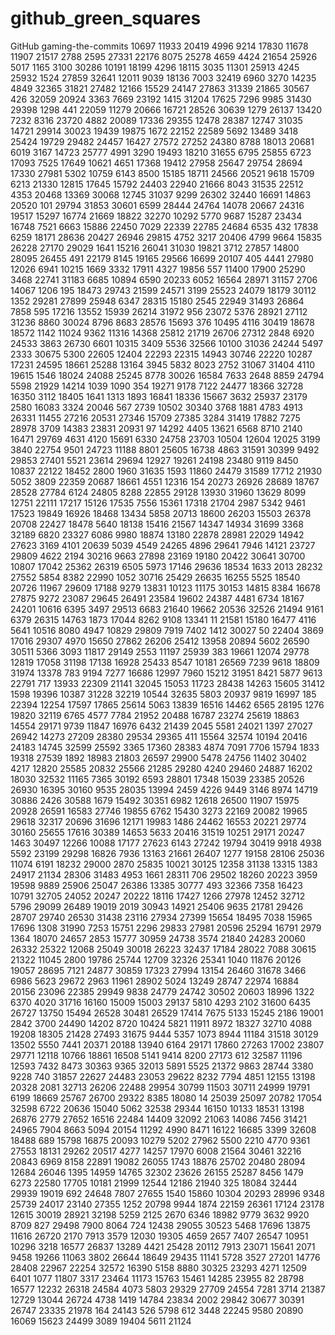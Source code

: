 # github_green_squares
GitHub gaming-the-commits
10697
11933
20419
4996
9214
17830
11678
11907
21517
2788
2595
27331
22176
8075
25278
4659
4424
21654
25926
5017
1165
3100
30286
10191
18199
4296
18115
3035
11301
25913
4245
25932
1524
27859
32641
12011
9039
18136
7003
32419
6960
3270
14235
4849
32365
31821
27482
12166
15529
24147
27863
31339
21865
30567
426
32059
20924
3363
7669
23192
1415
31204
17625
7296
9985
31430
29398
1298
441
22059
11279
20666
16721
28526
30639
1279
26137
13420
7232
8316
23720
4882
20089
17336
29355
12478
28387
12747
31035
14721
29914
30023
19439
19875
1672
22152
22589
5692
13489
3418
25424
19729
29482
24457
16427
27572
27252
24380
8788
18013
20681
6019
3167
14723
25777
4991
3290
19493
18210
31655
6795
25855
6723
17093
7525
17649
10621
4651
17368
19412
27958
25647
29754
28694
17330
27981
5302
10759
6143
8500
15185
18711
24566
20521
9618
15709
6213
21330
12815
17645
15792
24403
22940
21666
8043
31535
22512
4353
20468
13369
30068
12745
31037
9299
26302
32440
16691
14863
20520
101
29794
31853
30601
6599
28444
24764
14078
20667
24316
19517
15297
16774
21669
18822
32270
10292
5770
9687
15287
23434
16748
7521
6663
15886
22450
7029
22339
22785
24684
6535
432
17838
6259
18171
28636
20427
26946
29815
4752
3217
20406
4799
9664
15835
26228
27170
29029
1641
15216
26041
31030
19821
3712
27857
14800
28095
26455
491
22179
8145
19165
29566
16699
20107
405
4441
27980
12026
6941
10215
1669
3332
17911
4327
19856
557
11400
17900
25290
3468
22741
31183
6685
10894
6590
20233
6052
16564
28971
31157
2706
14067
1206
195
18473
29743
21599
24571
3199
25523
24079
18179
30112
1352
29281
27899
25948
6347
28315
15180
2545
22949
31493
26864
7858
595
17216
13552
15939
26214
31972
956
23072
5376
28921
27112
31236
8860
30024
8796
8683
28576
15693
376
10495
4116
30419
18678
18572
1142
11024
9362
11316
14368
25812
21719
26706
27312
2848
6920
24533
3863
26730
6601
10315
3409
5536
32566
10100
31036
24244
5497
2333
30675
5300
22605
12404
22293
22315
14943
30746
22220
10287
17231
24595
18661
25288
13164
3945
5832
8023
2752
31067
31404
4110
19615
1546
18024
24088
25245
8778
30026
16584
7633
2648
8859
24794
5598
21929
14214
1039
1090
354
19271
9178
7122
24477
18366
32728
16350
3112
18405
1641
1313
1893
16841
18336
15667
3632
25937
23179
2580
16083
3324
20046
567
2739
10502
30340
3768
1881
4783
4913
26331
11455
27216
20531
27346
15709
27385
3284
31419
17882
7275
28978
3709
14383
23831
20931
97
14292
4405
13621
6568
8710
2140
16471
29769
4631
4120
15691
6330
24758
23703
10504
12604
12025
3199
3840
22754
9501
24723
11188
8801
25605
16738
4863
31591
30399
9492
29853
27401
5521
23614
29694
12927
19261
24198
23480
9119
8450
10837
22122
18452
2800
1960
31635
1593
11860
24479
31589
17712
21930
5052
3809
22359
20687
18661
4551
12316
154
20273
26926
28689
18767
28528
27784
6124
24805
8288
22855
29128
13930
31960
13629
8099
12751
22111
17217
15126
17535
7556
15361
17318
21704
2987
5342
9461
17523
19849
16926
18468
13434
5858
20713
18600
26203
15503
26378
20708
22427
18478
5640
18138
15416
21567
14347
14934
31699
3368
32189
6820
23327
6086
9980
18874
13180
22878
28981
22029
14942
27623
3169
4101
20639
5039
4549
24265
4896
29641
7946
14121
23727
29809
4622
2194
30216
9663
27898
23169
19180
20422
30641
30700
10807
17042
25362
26319
6505
5973
17146
29636
18534
1633
2013
28232
27552
5854
8382
22990
1052
30716
25429
26635
16255
5525
18540
20726
11967
29609
17188
9279
13831
10123
11175
30153
14815
8384
16678
27875
9272
23087
29645
26491
23584
19602
24387
4481
6734
18167
24201
10616
6395
3497
29513
6683
21640
19662
20536
32526
21494
9161
6379
26315
14763
1873
17044
8262
9108
13341
11
21581
15180
16477
4116
5641
10516
8080
4947
10829
29809
7919
7402
1412
30027
50
22404
3869
17016
29307
4970
15650
27862
26206
25412
13958
20894
5602
26590
30511
5366
3093
11817
29149
2553
11197
25939
383
19661
12074
29778
12819
17058
31198
17138
16928
25433
8547
10181
26569
7239
9618
18809
31974
13378
783
9194
7277
16686
12997
7960
15212
31951
8421
5877
9613
22791
717
13933
22309
21141
32045
15053
11723
28438
14263
15605
31412
1598
19396
10387
31228
32219
10544
32635
5803
20937
9819
16997
185
22394
12254
17597
17865
25614
5063
13839
16516
14462
6565
28195
1276
19820
32119
6765
4577
7784
21952
20488
16787
23274
25619
18863
14554
29171
9739
11847
16976
6432
21439
2045
5581
24021
1397
27027
26942
14273
27209
28380
29534
29365
411
15564
32574
10194
20416
24183
14745
32599
25592
3365
17360
28383
4874
7091
7706
15794
1833
19318
27539
1892
18983
21803
26597
29900
5478
24756
11402
30402
4217
12820
25585
20832
25566
21285
29280
4240
29460
24887
16202
18030
32532
11165
7365
30192
6593
28801
17348
15039
23385
20526
26930
16395
30160
9535
28035
13994
2459
4226
9449
3146
8974
14719
30886
2426
30588
1679
15492
30351
6982
12618
26500
11907
15975
20928
26591
16583
27746
19855
6762
15430
3273
22169
20082
19965
29618
32317
20696
31696
12171
19983
1486
24462
16553
20221
29774
30160
25655
17616
30389
14653
5633
20416
31519
10251
29171
20247
1463
30497
12266
10088
17177
27623
6143
27242
19794
30419
9918
4938
5592
23199
29298
16826
7936
13163
21661
26407
1277
19158
28106
25036
11074
6191
18232
29000
2870
25835
10021
30125
12358
31138
13315
1383
24917
21134
28306
31483
4953
1661
28311
706
29502
18260
20223
3959
19598
9889
25906
25047
26386
13385
30777
493
32366
7358
16423
10791
32705
24052
20247
20222
18116
17427
1266
27978
12452
32712
5796
29099
26489
19019
2019
30943
14921
25406
9635
21781
29426
28707
29740
26530
31438
23116
27934
27399
15654
18495
7038
15965
17696
1308
31990
7253
15751
2296
29833
27981
20596
25294
16791
2979
1364
18070
24657
2853
15777
30959
24738
3574
21840
24283
20060
26332
25322
12068
25049
30018
26223
32437
17184
28022
7088
30615
21322
11045
2800
19786
25744
12709
32326
25341
1040
11876
20126
19057
28695
7121
24877
30859
17323
27994
13154
26460
31678
3466
6986
5623
29672
2963
11961
28902
5024
13249
28747
22974
16884
20156
23096
22385
29949
9838
24779
24742
30502
20603
18996
1322
6370
4020
31716
16160
15009
15003
29137
5810
4293
2102
31600
6435
26727
13750
15494
26528
30481
26529
17414
7675
5133
15245
2186
19001
2842
3700
24490
14202
8720
10424
5821
11911
8972
18327
32710
4088
19208
18305
21428
27493
31675
9444
5357
1073
8944
11184
31518
30129
13502
5550
7441
20371
20188
13940
6164
29171
17860
27263
17002
23807
29771
12118
10766
18861
16508
5141
9414
8200
27173
612
32587
11196
12593
7432
8473
30363
9365
32013
5891
5525
21372
9863
28744
3380
9228
740
31857
22627
24483
23053
29622
8232
7794
4851
12155
13198
20328
2081
32713
26206
22488
29954
30799
11503
30711
24999
19791
6199
18669
25767
26700
29322
8385
18080
14
25039
25097
20782
17054
32598
6722
20636
15040
5062
32538
29344
16150
10133
18531
13198
26876
2779
27652
16516
22484
14409
32092
21063
14086
7456
31421
24965
7904
8663
5094
20154
11292
4990
8471
16122
16685
3399
32608
18488
689
15798
16875
20093
10279
5202
27962
5500
2210
4770
9361
27553
18131
29262
20517
4277
14257
17970
6008
21564
30461
32216
20843
6969
8158
22891
19082
26055
1743
18876
25702
20480
28094
12684
26046
1395
14959
14765
32302
23626
26155
25287
8456
1479
6273
22580
17705
10181
21999
12544
12186
21940
325
18084
32444
29939
19019
692
24648
7807
27655
1540
15860
10304
20293
28996
9348
25739
24017
23140
27355
1252
20798
9944
1874
22159
26361
17124
23178
12615
30019
28921
32198
5259
2125
2670
6346
18982
9779
3632
9920
8709
827
29498
7900
8064
724
12438
29055
30523
5468
17696
13875
11616
26720
2170
7913
3579
12030
19305
4659
2657
7407
26547
10951
10296
3218
16577
26837
13289
4421
25428
20112
7913
23071
15641
2071
9458
19266
11063
3802
26644
18649
29435
11141
5728
3527
27201
14776
28408
22967
22254
32572
16390
5158
8880
30325
23293
4271
12509
6401
1077
11807
3317
23464
11173
15763
15461
14285
23955
82
28798
16577
12232
26318
24584
4073
5803
29329
27709
24554
7281
3714
21387
12729
13044
26724
4738
1419
14784
23834
2002
29842
30677
30391
26747
23335
21978
164
24143
526
5798
612
3448
22245
9580
20890
16069
15623
24499
3089
19404
5611
21124

